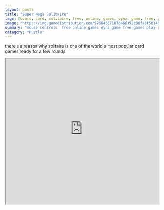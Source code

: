```yaml
---
layout: posts
title: "Super Mega Solitaire"
tags: [board, card, solitaire, free, online, games, oyna, game, free, games, play, play, games]
image: "https://img.gamedistribution.com/978045171078468392c86fe8f5014818.jpg"
summary: "mouse controls  free online games oyna game free games play play games"
category: "Puzzle"
---
```


there s a reason why solitaire is one of the world s most popular card games ready for a few rounds

<iframe width="100%" height="480px;" src="https://html5.gamedistribution.com/978045171078468392c86fe8f5014818/"></iframe>